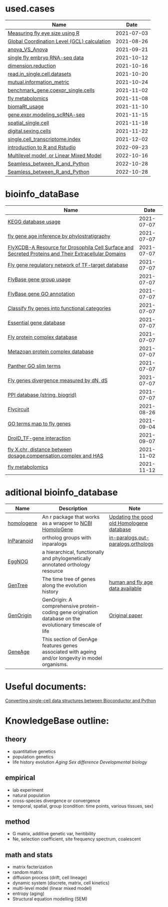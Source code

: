 # used.cases

<!--START_SECTION:# stat_used.cases-->

| Name                                                         | Date       |
| ------------------------------------------------------------ | ---------- |
| [Measuring fly eye size using R](https://htmlpreview.github.io/?https://github.com/mingwhy/bioinfo_homemade_tools/blob/main/used.cases/measure.fly.eye.size/2021-07-01-measuring-fly-eye-size-using-R.html) | 2021-07-03 |
| [Global Coordination Level (GCL) calculation](https://github.com/mingwhy/bioinfo_homemade_tools/tree/main/used.cases/GCL_calculation) | 2021-08-26 |
| [anova_VS_Anova](https://htmlpreview.github.io/?https://github.com/mingwhy/bioinfo_homemade_tools/blob/main/used.cases/anova_VS_Anova/anova_VS_Anova.html) | 2021-09-21 |
| [single fly embryo RNA-seq data](https://github.com/mingwhy/bioinfo_homemade_tools/tree/main/used.cases/2019_paper_reproduce.result_single.fly.embryo.RNA) | 2021-10-12 |
| [dimension.reduction](https://github.com/mingwhy/bioinfo_homemade_tools/tree/main/used.cases/dimension.reduction) | 2021-10-16 |
| [read.in_single.cell.datasets](https://github.com/mingwhy/bioinfo_homemade_tools/tree/main/used.cases/read.in_single.cell.datasets) | 2021-10-20 |
| [mutual.information_metric](https://github.com/mingwhy/bioinfo_homemade_tools/tree/main/used.cases/mutual.information_metric) | 2021-10-24 |
| [benchmark_gene.coexpr_single.cells](https://github.com/mingwhy/bioinfo_homemade_tools/tree/main/used.cases/benchmark_gene.coexpr_single.cells) | 2021-11-02 |
| [fly metabolomics](https://github.com/mingwhy/bioinfo_homemade_tools/tree/main/used.cases/lnR_metabolomics) | 2021-11-08 |
| [biomaRt_usage](https://github.com/mingwhy/bioinfo_homemade_tools/tree/main/used.cases/biomaRt_usage) | 2021-11-10 |
| [gene.expr.modeling_scRNA-seq](https://github.com/mingwhy/bioinfo_homemade_tools/tree/main/used.cases/gene.expr.model_scRNA-seq) | 2021-11-15 |
| [spatial_single.cell](https://github.com/mingwhy/bioinfo_homemade_tools/tree/main/used.cases/spatial_single.cell) | 2021-11-18|
|[digital.sexing.cells](https://github.com/mingwhy/bioinfo_homemade_tools/tree/main/used.cases/digital.sexing.cells) | 2021-11-22 |
| [single.cell_transcriptome.index](https://github.com/mingwhy/bioinfo_homemade_tools/tree/main/used.cases/single.cell_transcriptome.index) | 2021-12-02 |
| [introduction to R and Rstudio](https://github.com/mingwhy/bioinfo_homemade_tools/tree/main/used.cases/introR_IPHG_Retreat) | 2022-09-23 |
| [Multilevel model ,or Linear Mixed Model](https://github.com/mingwhy/bioinfo_homemade_tools/tree/main/used.cases/Multilevel.model) | 2022-10-16 |
| [Seamless_between_R_and_Python](https://github.com/mingwhy/bioinfo_homemade_tools/tree/main/used.cases/Seamless_between_R_and_Python) | 2022-10-28 |
| [Seamless_between_R_and_Python](https://github.com/mingwhy/bioinfo_homemade_tools/tree/main/used.cases/Seamless_between_R_and_Python) | 2022-10-28 |[GO.enrichment.plot](https://github.com/mingwhy/bioinfo_homemade_tools/tree/main/used.cases/GO.enrichment.plot) | 2021-10-30 |

# bioinfo_dataBase

<!--START_SECTION:# bioinfo_homemade_tools-->

| Name                                                         | Date       |
| ------------------------------------------------------------ | ---------- |
| [KEGG database usage](https://github.com/mingwhy/bioinfo_homemade_tools/tree/main/dataBase/KEGG.decompose) | 2021-07-07 |
| [fly gene age inference by phylostratigraphy](https://github.com/mingwhy/bioinfo_homemade_tools/tree/main/dataBase/Phylostratigraphy_fly.gene_age) | 2021-07-07 |
| [FlyXCDB-A Resource for Drosophila Cell Surface and Secreted Proteins and Their Extracellular Domains](https://github.com/mingwhy/bioinfo_homemade_tools/tree/main/dataBase/FlyXCDB) | 2021-07-07 |
| [Fly gene regulatory network of TF-target database](https://github.com/mingwhy/bioinfo_homemade_tools/tree/main/dataBase/TF-target.database) | 2021-07-07 |
| [FlyBase gene group usage](https://github.com/mingwhy/bioinfo_homemade_tools/tree/main/dataBase/FlyBase_gene.groups) | 2021-07-07 |
| [FlyBase gene GO annotation](https://github.com/mingwhy/bioinfo_homemade_tools/tree/main/dataBase/FlyBase_gene.go) | 2021-07-07 |
| [Classify fly genes into functional categories](https://github.com/mingwhy/bioinfo_homemade_tools/tree/main/dataBase/Classify_fly.genes_into_8categories) | 2021-07-07 |
| [Essential gene database](https://github.com/mingwhy/bioinfo_homemade_tools/tree/main/dataBase/DEG_essential.gene.database) | 2021-07-07 |
| [Fly protein complex database](https://github.com/mingwhy/bioinfo_homemade_tools/tree/main/dataBase/Drosophila_protein.complex) | 2021-07-07 |
| [Metazoan protein complex database](https://github.com/mingwhy/bioinfo_homemade_tools/tree/main/dataBase/Metazoan.complexes) | 2021-07-07 |
| [Panther GO slim terms](https://github.com/mingwhy/bioinfo_homemade_tools/tree/main/dataBase/Panther_GOslim) | 2021-07-07 |
| [Fly genes divergence measured by dN, dS](https://github.com/mingwhy/bioinfo_homemade_tools/tree/main/dataBase/flygene_dNdS) | 2021-07-07 |
| [PPI database (string, biogrid)](https://github.com/mingwhy/bioinfo_homemade_tools/tree/main/dataBase/PPI_string-biogrid) | 2021-07-07 |
| [Flycircuit](https://github.com/mingwhy/bioinfo_homemade_tools/tree/main/dataBase/Flycircuit) | 2021-08-26 |
| [GO terms map to fly genes](https://github.com/mingwhy/bioinfo_homemade_tools/tree/main/dataBase/GOterms_map2_flygenes) | 2021-09-04|
| [DroID_TF-gene interaction](https://github.com/mingwhy/bioinfo_homemade_tools/tree/main/dataBase/DroID) | 2021-09-07 | 
| [fly X.chr, distance between dosage.compensation.complex and HAS](https://github.com/mingwhy/bioinfo_homemade_tools/tree/main/dataBase/DosageCompensation_HAS.distance) | 2021-11-02 | 
| [fly metabolomics](https://github.com/mingwhy/bioinfo_homemade_tools/tree/main/dataBase/lnR_metabolomics) | 2021-11-12 | 


# aditional bioinfo_database

<!--START_SECTION:# aditional bioinfo_database-->

| Name                                                         | Description |  Note |
| ------------------------------------------------------------ | ----------- |  ----- |
| [homologene](https://github.com/oganm/homologene)  |An r package that works as a wrapper to [NCBI HomoloGene](https://www.ncbi.nlm.nih.gov/homologene)| [Updating the good old Homologene database](https://oganm.com/homologene-update) |
| [InParanoid](https://inparanoid.sbc.su.se/cgi-bin/index.cgi) | ortholog groups with inparalogs | [in-paralogs,out-paralogs,orthologs](https://m.ensembl.org/info/genome/compara/homology_types.html) |
| [EggNOG](http://eggnog5.embl.de/#/app/home) | a hierarchical, functionally and phylogenetically annotated orthology resource |  |
| [GenTree](http://gentree.ioz.ac.cn/index.php) | The time tree of genes along the evolution history | [human and fly age data available](http://gentree.ioz.ac.cn/download.php) |
| [GenOrigin](http://genorigin.chenzxlab.cn/#!/) | GenOrigin: A comprehensive protein-coding gene origination database on the evolutionary timescale of life | [Original paper](https://www.sciencedirect.com/science/article/pii/S167385272100165X?utm_campaign=Journal_of_Genetics_and_Genomics_TrendMD_1&utm_medium=cpc&utm_source=TrendMD) |
| [GeneAge](https://genomics.senescence.info/genes/models.html) | This section of GenAge features genes associated with ageing and/or longevity in model organisms.| |

# Useful documents:
[Converting single-cell data structures between Bioconductor and Python](http://www.bioconductor.org/packages/devel/bioc/vignettes/zellkonverter/inst/doc/zellkonverter.html)

# KnowledgeBase outline:
## theory
- quantitative genetics
- population genetics
- life history evolution
*Aging*
*Sex difference*
*Developmental biology*
## empirical
- lab experiment
- natural population
- cross-species divergence or convergence
- temporal, spatial, group (condition: time points, various tissues, sex)
## method
- G matrix, additive genetic var, heritibility
- Ne, selection coefficient, site frequency spectrum, coalescent
## math and stats
- matrix facterization
- random matrix
- diffusion process (drift, cell lineage)
- dynamic system (discrete, matrix, cell kinetics)
- multi-level model (linear mixed model)
- entropy (aging)
- Structural equation modelling (SEM)

